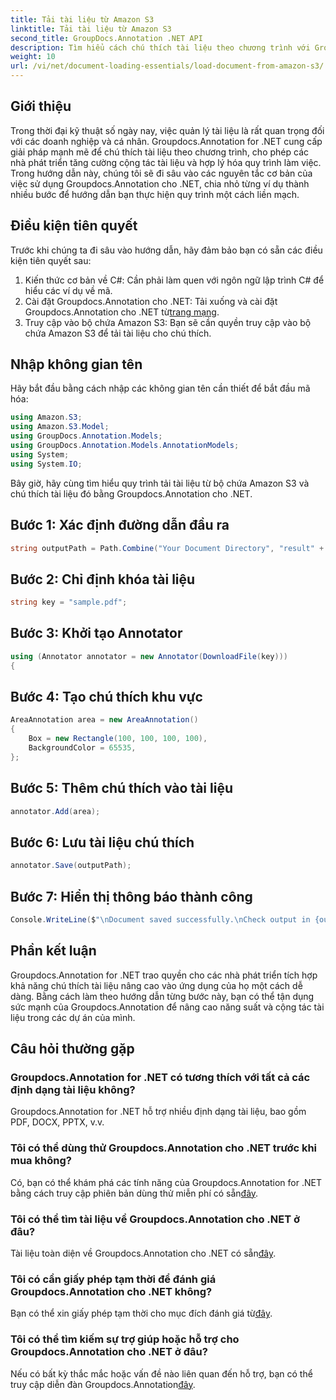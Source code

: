 ```yaml
---
title: Tải tài liệu từ Amazon S3
linktitle: Tải tài liệu từ Amazon S3
second_title: GroupDocs.Annotation .NET API
description: Tìm hiểu cách chú thích tài liệu theo chương trình với Groupdocs.Annotation cho .NET. Hướng dẫn từng bước để tích hợp liền mạch.
weight: 10
url: /vi/net/document-loading-essentials/load-document-from-amazon-s3/
---
```

## Giới thiệu
Trong thời đại kỹ thuật số ngày nay, việc quản lý tài liệu là rất quan trọng đối với các doanh nghiệp và cá nhân. Groupdocs.Annotation for .NET cung cấp giải pháp mạnh mẽ để chú thích tài liệu theo chương trình, cho phép các nhà phát triển tăng cường cộng tác tài liệu và hợp lý hóa quy trình làm việc. Trong hướng dẫn này, chúng tôi sẽ đi sâu vào các nguyên tắc cơ bản của việc sử dụng Groupdocs.Annotation cho .NET, chia nhỏ từng ví dụ thành nhiều bước để hướng dẫn bạn thực hiện quy trình một cách liền mạch.
## Điều kiện tiên quyết
Trước khi chúng ta đi sâu vào hướng dẫn, hãy đảm bảo bạn có sẵn các điều kiện tiên quyết sau:
1. Kiến thức cơ bản về C#: Cần phải làm quen với ngôn ngữ lập trình C# để hiểu các ví dụ về mã.
2.  Cài đặt Groupdocs.Annotation cho .NET: Tải xuống và cài đặt Groupdocs.Annotation cho .NET từ[trang mạng](https://releases.groupdocs.com/annotation/net/).
3. Truy cập vào bộ chứa Amazon S3: Bạn sẽ cần quyền truy cập vào bộ chứa Amazon S3 để tải tài liệu cho chú thích.

## Nhập không gian tên
Hãy bắt đầu bằng cách nhập các không gian tên cần thiết để bắt đầu mã hóa:

```csharp
using Amazon.S3;
using Amazon.S3.Model;
using GroupDocs.Annotation.Models;
using GroupDocs.Annotation.Models.AnnotationModels;
using System;
using System.IO;
```


Bây giờ, hãy cùng tìm hiểu quy trình tải tài liệu từ bộ chứa Amazon S3 và chú thích tài liệu đó bằng Groupdocs.Annotation cho .NET.
## Bước 1: Xác định đường dẫn đầu ra
```csharp
string outputPath = Path.Combine("Your Document Directory", "result" + Path.GetExtension("input.pdf"));
```
## Bước 2: Chỉ định khóa tài liệu
```csharp
string key = "sample.pdf";
```
## Bước 3: Khởi tạo Annotator
```csharp
using (Annotator annotator = new Annotator(DownloadFile(key)))
{
```
## Bước 4: Tạo chú thích khu vực
```csharp
AreaAnnotation area = new AreaAnnotation()
{
    Box = new Rectangle(100, 100, 100, 100),
    BackgroundColor = 65535,
};
```
## Bước 5: Thêm chú thích vào tài liệu
```csharp
annotator.Add(area);
```
## Bước 6: Lưu tài liệu chú thích
```csharp
annotator.Save(outputPath);
```
## Bước 7: Hiển thị thông báo thành công
```csharp
Console.WriteLine($"\nDocument saved successfully.\nCheck output in {outputPath}.");
```

## Phần kết luận
Groupdocs.Annotation for .NET trao quyền cho các nhà phát triển tích hợp khả năng chú thích tài liệu nâng cao vào ứng dụng của họ một cách dễ dàng. Bằng cách làm theo hướng dẫn từng bước này, bạn có thể tận dụng sức mạnh của Groupdocs.Annotation để nâng cao năng suất và cộng tác tài liệu trong các dự án của mình.
## Câu hỏi thường gặp
### Groupdocs.Annotation for .NET có tương thích với tất cả các định dạng tài liệu không?
Groupdocs.Annotation for .NET hỗ trợ nhiều định dạng tài liệu, bao gồm PDF, DOCX, PPTX, v.v.
### Tôi có thể dùng thử Groupdocs.Annotation cho .NET trước khi mua không?
 Có, bạn có thể khám phá các tính năng của Groupdocs.Annotation for .NET bằng cách truy cập phiên bản dùng thử miễn phí có sẵn[đây](https://releases.groupdocs.com/).
### Tôi có thể tìm tài liệu về Groupdocs.Annotation cho .NET ở đâu?
Tài liệu toàn diện về Groupdocs.Annotation cho .NET có sẵn[đây](https://tutorials.groupdocs.com/annotation/net/).
### Tôi có cần giấy phép tạm thời để đánh giá Groupdocs.Annotation cho .NET không?
 Bạn có thể xin giấy phép tạm thời cho mục đích đánh giá từ[đây](https://purchase.groupdocs.com/temporary-license/).
### Tôi có thể tìm kiếm sự trợ giúp hoặc hỗ trợ cho Groupdocs.Annotation cho .NET ở đâu?
 Nếu có bất kỳ thắc mắc hoặc vấn đề nào liên quan đến hỗ trợ, bạn có thể truy cập diễn đàn Groupdocs.Annotation[đây](https://forum.groupdocs.com/c/annotation/10).